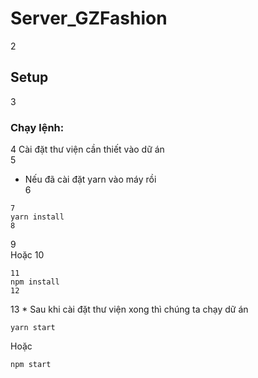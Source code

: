 
# Server_GZFashion
2
## Setup
3
### Chạy lệnh:
4
Cài đặt thư viện cần thiết vào dữ án<br>
5
* Nếu đã cài đặt yarn vào máy rồi<br>
6
```
7
yarn install 
8
```
9
<br>Hoặc
10
```
11
npm install
12
```
13
​* Sau khi cài đặt thư viện xong thì chúng ta chạy dữ án <br>
```
yarn start
```
Hoặc
```
npm start
```